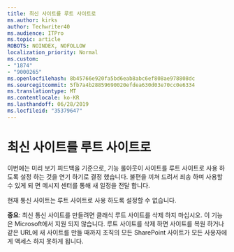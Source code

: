 ```yaml
---
title: 최신 사이트를 루트 사이트로
ms.author: kirks
author: Techwriter40
ms.audience: ITPro
ms.topic: article
ROBOTS: NOINDEX, NOFOLLOW
localization_priority: Normal
ms.custom:
- "1874"
- "9000265"
ms.openlocfilehash: 8b45766e920fa5bd6eab8abc6ef808ae978808dc
ms.sourcegitcommit: 5fb7a4b28859690020efdea630d03e70cc0e6334
ms.translationtype: MT
ms.contentlocale: ko-KR
ms.lasthandoff: 06/28/2019
ms.locfileid: "35379647"
---
```

# <a name="modern-site-as-root-site"></a>최신 사이트를 루트 사이트로

이번에는 미리 보기 피드백을 기준으로, 기능 롤아웃이 사이트를 루트 사이트로 사용 하도록 설정 하는 것을 연기 하기로 결정 했습니다. 불편을 끼쳐 드려서 죄송 하며 사용할 수 있게 되 면 메시지 센터를 통해 새 일정을 전달 합니다.

현재 통신 사이트는 루트 사이트로 사용 하도록 설정할 수 없습니다.

**중요**: 최신 통신 사이트를 만들려면 클래식 루트 사이트를 삭제 하지 마십시오. 이 기능은 Microsoft에서 지원 되지 않습니다. 루트 사이트를 삭제 하면 사이트를 복원 하거나 같은 URL에 새 사이트를 만들 때까지 조직의 모든 SharePoint 사이트가 모든 사용자에 게 액세스 하지 못하게 됩니다.
